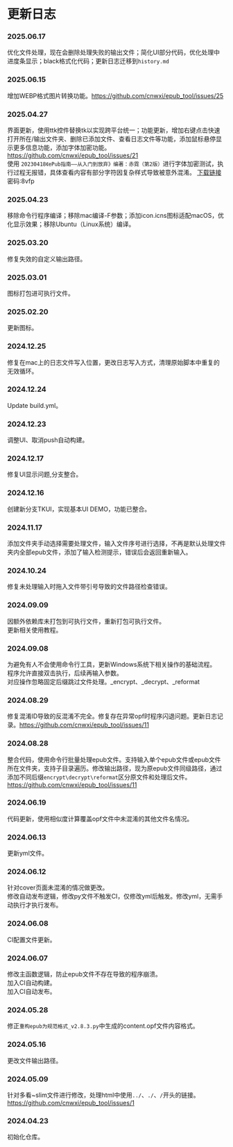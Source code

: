 # 更新日志

### 2025.06.17<br>
优化文件处理，现在会删除处理失败的输出文件；简化UI部分代码，优化处理中进度条显示；black格式化代码；更新日志迁移到`history.md`
### 2025.06.15<br>
增加WEBP格式图片转换功能。https://github.com/cnwxi/epub_tool/issues/25<br>
### 2025.04.27<br>
界面更新，使用ttk控件替换tk以实现跨平台统一；功能更新，增加右键点击快速打开所在/输出文件夹、删除已添加文件、查看日志文件等功能，添加鼠标悬停显示更多信息功能，添加字体加密功能。https://github.com/cnwxi/epub_tool/issues/21<br>
使用 `20230418《ePub指南——从入门到放弃》编著：赤霓（第2版）`进行字体加密测试，执行过程无报错，具体查看内容有部分字符因复杂样式导致被意外混淆。 [下载链接](https://wwxq.lanzov.com/b0nz4q13i) 密码:8vfp<br>
### 2025.04.23<br>
移除命令行程序编译；移除mac编译-F参数；添加icon.icns图标适配macOS，优化显示效果；移除Ubuntu（Linux系统）编译。<br>
### 2025.03.20<br>
修复失效的自定义输出路径。<br>
### 2025.03.01<br>
图标打包进可执行文件。<br>
### 2025.02.20<br>
更新图标。<br>
### 2024.12.25<br>
修复在mac上的日志文件写入位置，更改日志写入方式，清理原始脚本中重复的无效循环。<br>
### 2024.12.24<br>
Update build.yml。<br>
### 2024.12.23<br>
调整UI、取消push自动构建。<br>
### 2024.12.17<br>
修复UI显示问题,分支整合。<br>
### 2024.12.16<br>
创建新分支TKUI，实现基本UI DEMO，功能已整合。<br>
### 2024.11.17<br>
添加文件夹手动选择需要处理文件，输入文件序号进行选择，不再是默认处理文件夹内全部epub文件，添加了输入检测提示，错误后会返回重新输入。<br>
### 2024.10.24<br>
修复未处理输入时拖入文件带引号导致的文件路径检查错误。<br>
### 2024.09.09<br>
因额外依赖库未打包到可执行文件，重新打包可执行文件。<br>
更新相关使用教程。<br>
### 2024.09.08<br>
为避免有人不会使用命令行工具，更新Windows系统下相关操作的基础流程。<br>
程序允许直接双击执行，后续再输入参数。<br>
对应操作忽略固定后缀跳过文件处理。_encrypt、_decrypt、_reformat<br>
### 2024.08.29<br>
修复混淆ID导致的反混淆不完全。修复存在异常opf时程序闪退问题。更新日志记录。https://github.com/cnwxi/epub_tool/issues/11<br>
### 2024.08.28<br>
整合代码，使用命令行批量处理epub文件。支持输入单个epub文件或epub文件所在文件夹，支持子目录遍历。修改输出路径，现为原epub文件同级路径，通过添加不同后缀`encrypt\decrypt\reformat`区分原文件和处理后文件。https://github.com/cnwxi/epub_tool/issues/11<br>
### 2024.06.19<br>
代码更新，使用相似度计算覆盖opf文件中未混淆的其他文件名情况。<br>
### 2024.06.13<br>
更新yml文件。<br>
### 2024.06.12<br>
针对cover页面未混淆的情况做更改。<br>
修改自动发布逻辑，修改py文件不触发CI，仅修改yml后触发。修改yml，无需手动执行才执行发布。<br>
### 2024.06.08<br>
CI配置文件更新。<br>
### 2024.06.07<br>
修改主函数逻辑，防止epub文件不存在导致的程序崩溃。<br>
加入CI自动构建。<br>
加入CI自动发布。<br>
### 2024.05.28<br>
修正`重构epub为规范格式_v2.8.3.py`中生成的content.opf文件内容格式。<br>
### 2024.05.16<br>
更改文件输出路径。<br>
### 2024.05.09<br>
针对多看~slim文件进行修改，处理html中使用`../`、`./`、`/`开头的链接。https://github.com/cnwxi/epub_tool/issues/1<br>
### 2024.04.23<br>
初始化仓库。<br>